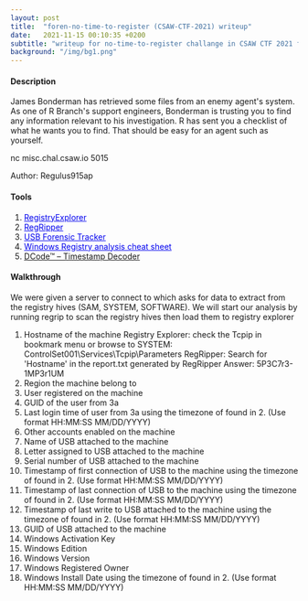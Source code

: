 ```yaml
---
layout: post
title:  "foren-no-time-to-register (CSAW-CTF-2021) writeup"
date:   2021-11-15 00:10:35 +0200
subtitle: "writeup for no-time-to-register challange in CSAW CTF 2021 finals"
background: "/img/bg1.png"
---
```


#### Description
James Bonderman has retrieved some files from an enemy agent's system. As one of R Branch's support engineers, Bonderman is trusting you to find any information relevant to his investigation. R has sent you a checklist of what he wants you to find. That should be easy for an agent such as yourself.

nc misc.chal.csaw.io 5015

Author: Regulus915ap
#### Tools
   1. <a href="https://f001.backblazeb2.com/file/EricZimmermanTools/RegistryExplorer_RECmd.zip" style="color:#0000EE;">RegistryExplorer</a>   
   2. <a href="https://github.com/keydet89/RegRipper3.0" style="color:#0000EE;">RegRipper</a>   
   3. <a href="http://www.orionforensics.com/forensics-tools/usb-forensic-tracker/" style="color:#0000EE;">USB Forensic Tracker</a>   
   4. <a href="https://web.archive.org/web/20210126112458/https://www.dfir.training/resources/downloads/windows-registry" style="color:#0000EE;">Windows Registry analysis cheat sheet</a>
   5. <a href="https://www.digital-detective.net/dcode/">DCode™ – Timestamp Decoder</a>


#### Walkthrough
We were given a server to connect to which asks for data to extract from the registry hives (SAM, SYSTEM, SOFTWARE). We will start our analysis by running regrip to scan the registry hives then load them to registry explorer
   1. Hostname of the machine
      Registry Explorer: check the Tcpip in bookmark menu or browse to SYSTEM: ControlSet001\Services\Tcpip\Parameters
      RegRipper: Search for 'Hostname' in the report.txt generated by RegRipper
      Answer: 5P3C7r3-1MP3r1UM
   2. Region the machine belong to
   3. User registered on the machine
   4. GUID of the user from 3a
   5. Last login time of user from 3a using the timezone of found in 2. (Use format HH:MM:SS MM/DD/YYYY)
   6. Other accounts enabled on the machine
   7. Name of USB attached to the machine
   8. Letter assigned to USB attached to the machine
   9. Serial number of USB attached to the machine
   10. Timestamp of first connection of USB to the machine using the timezone of found in 2. (Use format HH:MM:SS MM/DD/YYYY)
   11. Timestamp of last connection of USB to the machine using the timezone of found in 2. (Use format HH:MM:SS MM/DD/YYYY)
   12. Timestamp of last write to USB attached to the machine using the timezone of found in 2. (Use format HH:MM:SS MM/DD/YYYY)
   13. GUID of USB attached to the machine
   14. Windows Activation Key
   15. Windows Edition
   16. Windows Version
   17. Windows Registered Owner
   18. Windows Install Date using the timezone of found in 2. (Use format HH:MM:SS MM/DD/YYYY)
